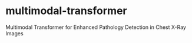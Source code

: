 # multimodal-transformer
Multimodal Transformer for Enhanced Pathology Detection in Chest X-Ray Images
